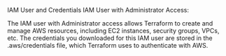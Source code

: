 
IAM User and Credentials
IAM User with Administrator Access:

The IAM user with Administrator access allows Terraform to create and manage AWS resources, including EC2 instances, security groups, VPCs, etc.
The credentials you downloaded for this IAM user are stored in the .aws/credentials file, which Terraform uses to authenticate with AWS.